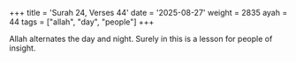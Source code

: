 +++
title = 'Surah 24, Verses 44'
date = '2025-08-27'
weight = 2835
ayah = 44
tags = ["allah", "day", "people"]
+++

Allah alternates the day and night. Surely in this is a lesson for people of insight.
